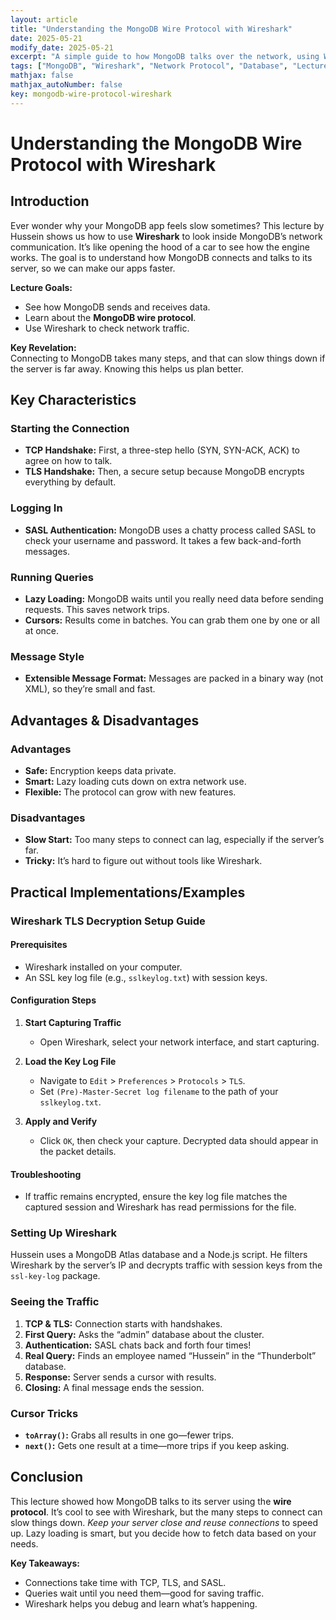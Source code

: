 ```yaml
---
layout: article
title: "Understanding the MongoDB Wire Protocol with Wireshark"
date: 2025-05-21
modify_date: 2025-05-21
excerpt: "A simple guide to how MongoDB talks over the network, using Wireshark to see the details."
tags: ["MongoDB", "Wireshark", "Network Protocol", "Database", "LectureNotes"]
mathjax: false
mathjax_autoNumber: false
key: mongodb-wire-protocol-wireshark
---
```


# Understanding the MongoDB Wire Protocol with Wireshark

## Introduction

Ever wonder why your MongoDB app feels slow sometimes? This lecture by Hussein shows us how to use **Wireshark** to look inside MongoDB’s network communication. It’s like opening the hood of a car to see how the engine works. The goal is to understand how MongoDB connects and talks to its server, so we can make our apps faster.

**Lecture Goals:**
- See how MongoDB sends and receives data.
- Learn about the **MongoDB wire protocol**.
- Use Wireshark to check network traffic.

**Key Revelation:**  
Connecting to MongoDB takes many steps, and that can slow things down if the server is far away. Knowing this helps us plan better.

## Key Characteristics

### Starting the Connection
- **TCP Handshake:** First, a three-step hello (SYN, SYN-ACK, ACK) to agree on how to talk.
- **TLS Handshake:** Then, a secure setup because MongoDB encrypts everything by default.

### Logging In
- **SASL Authentication:** MongoDB uses a chatty process called SASL to check your username and password. It takes a few back-and-forth messages.

### Running Queries
- **Lazy Loading:** MongoDB waits until you really need data before sending requests. This saves network trips.
- **Cursors:** Results come in batches. You can grab them one by one or all at once.

### Message Style
- **Extensible Message Format:** Messages are packed in a binary way (not XML), so they’re small and fast.

## Advantages & Disadvantages

### Advantages
- **Safe:** Encryption keeps data private.
- **Smart:** Lazy loading cuts down on extra network use.
- **Flexible:** The protocol can grow with new features.

### Disadvantages
- **Slow Start:** Too many steps to connect can lag, especially if the server’s far.
- **Tricky:** It’s hard to figure out without tools like Wireshark.

## Practical Implementations/Examples

### Wireshark TLS Decryption Setup Guide

#### Prerequisites
- Wireshark installed on your computer.
- An SSL key log file (e.g., `sslkeylog.txt`) with session keys.

#### Configuration Steps
1. **Start Capturing Traffic**  
   - Open Wireshark, select your network interface, and start capturing.

2. **Load the Key Log File**  
   - Navigate to `Edit` > `Preferences` > `Protocols` > `TLS`.  
   - Set `(Pre)-Master-Secret log filename` to the path of your `sslkeylog.txt`.

3. **Apply and Verify**  
   - Click `OK`, then check your capture. Decrypted data should appear in the packet details.

#### Troubleshooting
- If traffic remains encrypted, ensure the key log file matches the captured session and Wireshark has read permissions for the file.


### Setting Up Wireshark
Hussein uses a MongoDB Atlas database and a Node.js script. He filters Wireshark by the server’s IP and decrypts traffic with session keys from the `ssl-key-log` package.

### Seeing the Traffic
1. **TCP & TLS:** Connection starts with handshakes.
2. **First Query:** Asks the “admin” database about the cluster.
3. **Authentication:** SASL chats back and forth four times!
4. **Real Query:** Finds an employee named “Hussein” in the “Thunderbolt” database.
5. **Response:** Server sends a cursor with results.
6. **Closing:** A final message ends the session.

### Cursor Tricks
- **`toArray()`:** Grabs all results in one go—fewer trips.
- **`next()`:** Gets one result at a time—more trips if you keep asking.

## Conclusion

This lecture showed how MongoDB talks to its server using the **wire protocol**. It’s cool to see with Wireshark, but the many steps to connect can slow things down. *Keep your server close and reuse connections* to speed up. Lazy loading is smart, but you decide how to fetch data based on your needs.

**Key Takeaways:**
- Connections take time with TCP, TLS, and SASL.
- Queries wait until you need them—good for saving traffic.
- Wireshark helps you debug and learn what’s happening.
